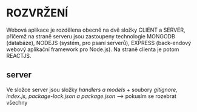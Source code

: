 # ROZVRŽENÍ

Webová aplikace je rozdělena obecně na dvě složky CLIENT a SERVER, přičemž na straně serveru jsou zastoupeny technologie MONGODB (databáze), NODEJS (systém, pro psaní serverů), EXPRESS (back-endový webový aplikační framework pro Node.js). Na straně clienta je potom REACTJS.

## server

Ve složce server jsou složky *handlers a models* + soubory *gitignore, index.js, package-lock.json a package.json* --> pokusím se rozebrat všechny
